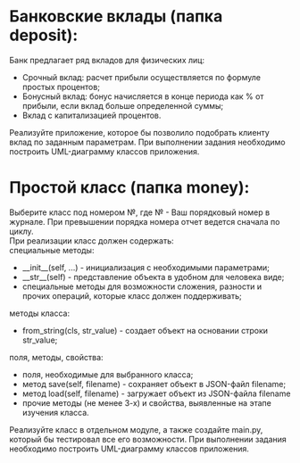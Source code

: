 <h1>Банковские вклады (папка deposit):</h1>
Банк предлагает ряд вкладов для физических лиц:
<ul>
<li>Срочный вклад: расчет прибыли осуществляется по формуле простых процентов;</li>
<li>Бонусный вклад: бонус начисляется в конце периода как % от прибыли, если вклад больше определенной суммы;</li>
<li>Вклад с капитализацией процентов.</li>
</ul>
Реализуйте приложение, которое бы позволило подобрать клиенту вклад по заданным параметрам.  
При выполнении задания необходимо построить UML-диаграмму классов приложения.  
<h1>Простой класс (папка money):</h1>
Выберите класс под номером №, где № - Ваш порядковый номер в журнале. При превышении порядка номера отчет ведется сначала по циклу.<br>
При реализации класс должен содержать:<br>
специальные методы:<br>
<ul>
<li>__init__(self, ...) - инициализация с необходимыми параметрами;</li>
<li>__str__(self) - представление объекта в удобном для человека виде;</li>
<li>специальные методы для возможности сложения, разности и прочих операций, которые класс должен поддерживать;</li>
</ul>
методы класса:
<ul>
<li>from_string(cls, str_value) - создает объект на основании строки str_value;</li>
</ul>
поля, методы, свойства:
<ul>
<li>поля, необходимые для выбранного класса;</li>
<li>метод save(self, filename) - сохраняет объект в JSON-файл filename;</li>
<li>метод load(self, filename) - загружает объект из JSON-файла filename</li>
<li>прочие методы (не менее 3-х) и свойства, выявленные на этапе изучения класса.</li>
</ul>
Реализуйте класс в отдельном модуле, а также создайте main.py, который бы тестировал все его возможности.  
При выполнении задания необходимо построить UML-диаграмму классов приложения.  
